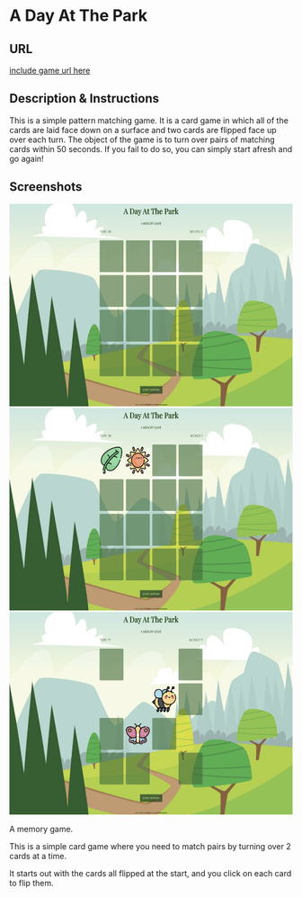 # A Day At The Park

## URL

<a href="http://www.google.com">include game url here</a>

## Description & Instructions

This is a simple pattern matching game. It is a card game in which all of the cards are laid face down on a surface and two cards are flipped face up over each turn. The object of the game is to turn over pairs of matching cards within 50 seconds. If you fail to do so, you can simply start afresh and go again!

## Screenshots

<img src="images/screenshots/Start.png" alt="Start" width=600px height=360px/>
<img src="images/screenshots/Move.png" alt="Start" width=600px height=360px/>
<img src="images/screenshots/Halfway.png" alt="Start" width=600px height=360px/>

A memory game.

This is a simple card game where you need to match pairs by turning over 2 cards at a time. 

It starts out with the cards all flipped at the start, and you click on each card to flip them.
